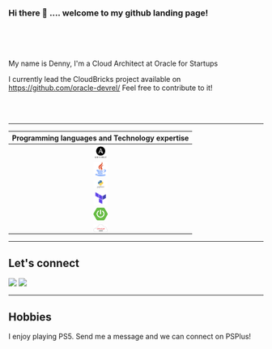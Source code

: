 ### Hi there 👋 .... welcome to my github landing page!

<br/>
<br/>
<br/>



My name is Denny, I'm a Cloud Architect at Oracle for Startups

I currently lead the CloudBricks project available on https://github.com/oracle-devrel/ Feel free to contribute to it!

<br/><br/>

---

 |Programming languages and Technology expertise|
 |:-----------------:
|<img align="center" alt="Visual Studio Code" width="28px" src="img/ansible.png" />|
|<img align="center" alt="Visual Studio Code" width="28px" src="img/java.png" />|
|<img align="center" alt="Visual Studio Code" width="28px" src="img/python.png" />|
|<img align="center" alt="Visual Studio Code" width="28px" src="img/terraform.png" />|
|<img align="center" alt="Visual Studio Code" width="28px" src="img/springboot.png" />|
|<img align="center" alt="Visual Studio Code" width="28px" src="img/oci.png" />|


---
<h2> Let's connect </h2>

[<img src="https://img.shields.io/badge/linkedin-%230077B5.svg?&style=for-the-badge&logo=linkedin&logoColor=white" />](https://www.linkedin.com/in/dralquinta/) [<img src = "https://img.shields.io/badge/twitter-%2320A1F1.svg?&style=for-the-badge&logo=twitter&logoColor=white">](https://twitter.com/dralquinta)


---
<h2> Hobbies </h2>
I enjoy playing PS5. Send me a message and we can connect on PSPlus!


